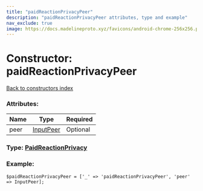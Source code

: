 ```yaml
---
title: "paidReactionPrivacyPeer"
description: "paidReactionPrivacyPeer attributes, type and example"
nav_exclude: true
image: https://docs.madelineproto.xyz/favicons/android-chrome-256x256.png
---
```

# Constructor: paidReactionPrivacyPeer  
[Back to constructors index](/API_docs/constructors/index.html)



### Attributes:

| Name     |    Type       | Required |
|----------|---------------|----------|
|peer|[InputPeer](/API_docs/types/InputPeer.html) | Optional|



### Type: [PaidReactionPrivacy](/API_docs/types/PaidReactionPrivacy.html)


### Example:

```
$paidReactionPrivacyPeer = ['_' => 'paidReactionPrivacyPeer', 'peer' => InputPeer];
```  
